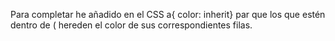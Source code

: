 Para completar he añadido en el CSS a{ color: inherit} par que los que estén dentro de (<a href=””></a> hereden el color de sus correspondientes filas.
